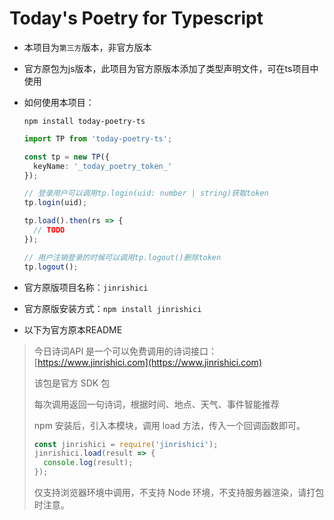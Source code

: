 # Today's Poetry for Typescript

- 本项目为`第三方`版本，非官方版本

- 官方原包为js版本，此项目为官方原版本添加了类型声明文件，可在ts项目中使用

- 如何使用本项目：

  ```shell
  npm install today-poetry-ts
  ```
  ```ts
  import TP from 'today-poetry-ts';

  const tp = new TP({
    keyName: '_today_poetry_token_'
  });

  // 登录用户可以调用tp.login(uid: number | string)获取token
  tp.login(uid);

  tp.load().then(rs => {
    // TODO
  });

  // 用户注销登录的时候可以调用tp.logout()删除token
  tp.logout();
  ```

- 官方原版项目名称：`jinrishici`

- 官方原版安装方式：`npm install jinrishici`

- 以下为官方原本README

> 今日诗词API 是一个可以免费调用的诗词接口：[https://www.jinrishici.com](https://www.jinrishici.com)
> 
> 该包是官方 SDK 包
> 
> 每次调用返回一句诗词，根据时间、地点、天气、事件智能推荐
> 
> npm 安装后，引入本模块，调用 load 方法，传入一个回调函数即可。
> 
> ```javascript
> const jinrishici = require('jinrishici');
> jinrishici.load(result => {
>   console.log(result);
> });
> ```
> 
> 仅支持浏览器环境中调用，不支持 Node 环境，不支持服务器渲染，请打包时注意。